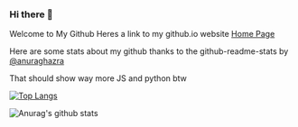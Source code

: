### Hi there 👋
Welcome to My Github
Heres a link to my github.io website 
<a href="https://BrendanSD3.github.io/">Home Page</a>


Here are some stats about my github thanks to the github-readme-stats by <a href="https://github.com/anuraghazra">@anuraghazra</a>

That should show way more JS and python btw


[![Top Langs](https://github-readme-stats.vercel.app/api/top-langs/?username=BrendanSD3&count_private=true&layout=compact&hide=jupyter%20notebook&langs_count=10)](https://github.com/anuraghazra/github-readme-stats)

![Anurag's github stats](https://github-readme-stats.vercel.app/api?username=BrendanSD3&show_icons=true&theme=radical&count_private=true&custom_title=My%20stats%20including%20Private%20Repos)


<!--
**BrendanSD3/BrendanSD3** is a ✨ _special_ ✨ repository because its `README.md` (this file) appears on your GitHub profile.

Here are some ideas to get you started:

- 🔭 I’m currently working on ...
- 🌱 I’m currently learning ...
- 👯 I’m looking to collaborate on ...
- 🤔 I’m looking for help with ...
- 💬 Ask me about ...
- 📫 How to reach me: ...
- 😄 Pronouns: ...
- ⚡ Fun fact: ...
-->

